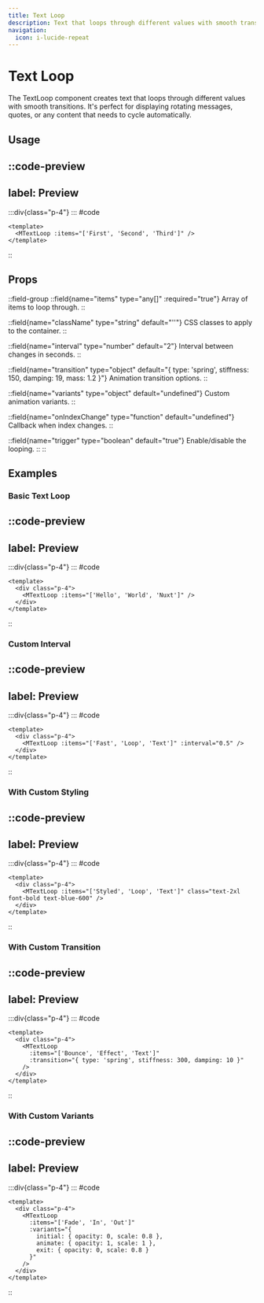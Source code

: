 ```yaml
---
title: Text Loop
description: Text that loops through different values with smooth transitions.
navigation:
  icon: i-lucide-repeat
---
```


# Text Loop

The TextLoop component creates text that loops through different values with smooth transitions. It's perfect for displaying rotating messages, quotes, or any content that needs to cycle automatically.

## Usage

::code-preview
---
label: Preview
---
  :::div{class="p-4"}
    <component-example name="text-loop-usage" />
  :::
#code
```vue
<template>
  <MTextLoop :items="['First', 'Second', 'Third']" />
</template>
```
::

## Props

::field-group
  ::field{name="items" type="any[]" :required="true"}
  Array of items to loop through.
  ::
  
  ::field{name="className" type="string" default="''"}
  CSS classes to apply to the container.
  ::
  
  ::field{name="interval" type="number" default="2"}
  Interval between changes in seconds.
  ::
  
  ::field{name="transition" type="object" default="{ type: 'spring', stiffness: 150, damping: 19, mass: 1.2 }"}
  Animation transition options.
  ::
  
  ::field{name="variants" type="object" default="undefined"}
  Custom animation variants.
  ::
  
  ::field{name="onIndexChange" type="function" default="undefined"}
  Callback when index changes.
  ::
  
  ::field{name="trigger" type="boolean" default="true"}
  Enable/disable the looping.
  ::
::

## Examples

### Basic Text Loop

::code-preview
---
label: Preview
---
  :::div{class="p-4"}
    <component-example name="text-loop-basic" />
  :::
#code
```vue
<template>
  <div class="p-4">
    <MTextLoop :items="['Hello', 'World', 'Nuxt']" />
  </div>
</template>
```
::

### Custom Interval

::code-preview
---
label: Preview
---
  :::div{class="p-4"}
    <component-example name="text-loop-custom-interval" />
  :::
#code
```vue
<template>
  <div class="p-4">
    <MTextLoop :items="['Fast', 'Loop', 'Text']" :interval="0.5" />
  </div>
</template>
```
::

### With Custom Styling

::code-preview
---
label: Preview
---
  :::div{class="p-4"}
    <component-example name="text-loop-custom-styling" />
  :::
#code
```vue
<template>
  <div class="p-4">
    <MTextLoop :items="['Styled', 'Loop', 'Text']" class="text-2xl font-bold text-blue-600" />
  </div>
</template>
```
::

### With Custom Transition

::code-preview
---
label: Preview
---
  :::div{class="p-4"}
    <component-example name="text-loop-custom-transition" />
  :::
#code
```vue
<template>
  <div class="p-4">
    <MTextLoop 
      :items="['Bounce', 'Effect', 'Text']" 
      :transition="{ type: 'spring', stiffness: 300, damping: 10 }"
    />
  </div>
</template>
```
::

### With Custom Variants

::code-preview
---
label: Preview
---
  :::div{class="p-4"}
    <component-example name="text-loop-custom-variants" />
  :::
#code
```vue
<template>
  <div class="p-4">
    <MTextLoop 
      :items="['Fade', 'In', 'Out']"
      :variants="{
        initial: { opacity: 0, scale: 0.8 },
        animate: { opacity: 1, scale: 1 },
        exit: { opacity: 0, scale: 0.8 }
      }"
    />
  </div>
</template>
```
::
